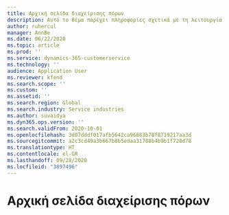 ```yaml
---
title: Αρχική σελίδα διαχείρισης πόρων
description: Αυτό το θέμα παρέχει πληροφορίες σχετικά με τη λειτουργία διαχείρισης πόρων στο Dynamics 365 Project Operations.
author: ruhercul
manager: AnnBe
ms.date: 06/22/2020
ms.topic: article
ms.prod: ''
ms.service: dynamics-365-customerservice
ms.technology: ''
audience: Application User
ms.reviewer: kfend
ms.search.scope: ''
ms.custom: ''
ms.assetid: ''
ms.search.region: Global
ms.search.industry: Service industries
ms.author: suvaidya
ms.dyn365.ops.version: ''
ms.search.validFrom: 2020-10-01
ms.openlocfilehash: 3d07dddf017afb5642ca96883b78f8719217aa3d
ms.sourcegitcommit: a2c3cd49a3b667b8b5edaa31788b4b9b1f728d78
ms.translationtype: HT
ms.contentlocale: el-GR
ms.lasthandoff: 09/28/2020
ms.locfileid: "3897496"
---
```

# <a name="resource-management-home-page"></a>Αρχική σελίδα διαχείρισης πόρων
